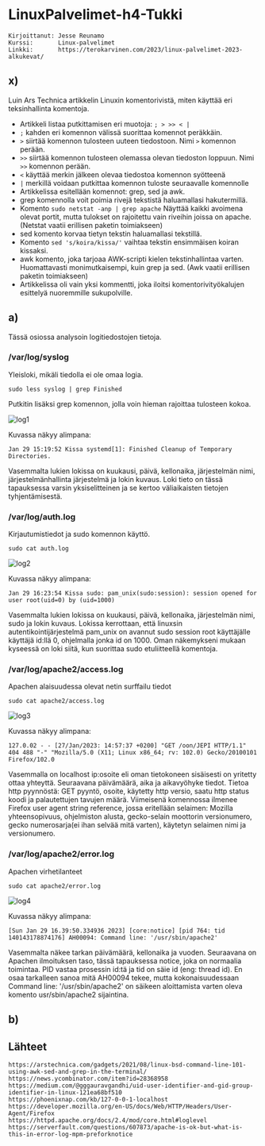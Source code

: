 # LinuxPalvelimet-h4-Tukki
    Kirjoittanut: Jesse Reunamo
    Kurssi:       Linux-palvelimet
    Linkki:       https://terokarvinen.com/2023/linux-palvelimet-2023-alkukevat/

## x)
Luin Ars Technica artikkelin Linuxin komentorivistä, miten käyttää eri teksinhallinta komentoja.

- Artikkeli listaa putkittamisen eri muotoja: `; > >> < |`
- `;` kahden eri komennon välissä suorittaa komennot peräkkäin.
- `>` siirtää komennon tulosteen uuteen tiedostoon. Nimi `>` komennon perään.
- `>>` siirtää komennon tulosteen olemassa olevan tiedoston loppuun. Nimi `>>` komennon perään.
- `<` käyttää merkin jälkeen olevaa tiedostoa komennon syötteenä
- `|` merkillä voidaan putkittaa komennon tuloste seuraavalle komennolle
- Artikkelissa esitellään komennot: grep, sed ja awk.
- grep komennolla voit poimia rivejä tekstistä haluamallasi hakutermillä.
- Komento `sudo netstat -anp | grep apache` Näyttää kaikki avoimena olevat portit, mutta tulokset on rajoitettu vain riveihin joissa on apache. (Netstat vaatii erillisen paketin toimiakseen)
- sed komento korvaa tietyn tekstin haluamallasi tekstillä. 
- Komento `sed 's/koira/kissa/'` vaihtaa tekstin ensimmäisen koiran kissaksi.
- awk komento, joka tarjoaa AWK-scripti kielen tekstinhallintaa varten. Huomattavasti monimutkaisempi, kuin grep ja sed. (Awk vaatii erillisen paketin toimiakseen)
- Artikkelissa oli vain yksi kommentti, joka iloitsi komentorivityökalujen esittelyä nuoremmille sukupolville. 

## a)
Tässä osiossa analysoin logitiedostojen tietoja.

### /var/log/syslog
Yleisloki, mikäli tiedolla ei ole omaa logia.

    sudo less syslog | grep Finished
    
Putkitin lisäksi grep komennon, jolla voin hieman rajoittaa tulosteen kokoa. 

![log1](https://user-images.githubusercontent.com/112503770/215336218-cadee3c5-3fb8-4133-b89d-ad29aac387ec.png)

Kuvassa näkyy alimpana:

    Jan 29 15:19:52 Kissa systemd[1]: Finished Cleanup of Temporary Directories.
    
Vasemmalta lukien lokissa on kuukausi, päivä, kellonaika, järjestelmän nimi, järjestelmänhallinta järjestelmä ja lokin kuvaus. Loki tieto on tässä tapauksessa varsin yksiselitteinen ja se kertoo väliaikaisten tietojen tyhjentämisestä.

### /var/log/auth.log
Kirjautumistiedot ja sudo komennon käyttö.

    sudo cat auth.log

![log2](https://user-images.githubusercontent.com/112503770/215336230-108c66b5-9e74-4aed-838f-fad55f799757.png)

Kuvassa näkyy alimpana:

    Jan 29 16:23:54 Kissa sudo: pam_unix(sudo:session): session opened for user root(uid=0) by (uid=1000)
    
Vasemmalta lukien lokissa on kuukausi, päivä, kellonaika, järjestelmän nimi, sudo ja lokin kuvaus. Lokissa kerrottaan, että linuxsin autentikointijärjestelmä pam_unix on avannut sudo session root käyttäjälle käyttäjä id:llä 0, ohjelmalla jonka id on 1000. Oman näkemykseni mukaan kyseessä on loki siitä, kun suorittaa sudo etuliitteellä komentoja.

### /var/log/apache2/access.log
Apachen alaisuudessa olevat netin surffailu tiedot

    sudo cat apache2/access.log
    
![log3](https://user-images.githubusercontent.com/112503770/215336249-2709e451-d3df-46ec-93e9-9d02ecb927a4.png)


Kuvassa näkyy alimpana:

    127.0.02 - - [27/Jan/2023: 14:57:37 +0200] "GET /oon/JEPI HTTP/1.1" 404 488 "-" "Mozilla/5.0 (X11; Linux x86_64; rv: 102.0) Gecko/20100101 Firefox/102.0
    
Vasemmalla on localhost ip:osoite eli oman tietokoneen sisäisesti on yritetty ottaa yhteyttä. Seuraavana päivämäärä, aika ja aikavyöhyke tiedot. Tietoa http pyynnöstä: GET pyyntö, osoite, käytetty http versio, saatu http status koodi ja palautettujen tavujen määrä. Viimeisenä komennossa ilmenee Firefox user agent string reference, jossa eritellään selaimen: Mozilla yhteensopivuus, ohjelmiston alusta, gecko-selain moottorin versionumero, gecko numerosarja(ei ihan selvää mitä varten), käytetyn selaimen nimi ja versionumero. 

### /var/log/apache2/error.log
Apachen virhetilanteet

    sudo cat apache2/error.log
    
![log4](https://user-images.githubusercontent.com/112503770/215336259-7a24333d-2ec0-4402-b5ce-df322215d77d.png)


Kuvassa näkyy alimpana:

    [Sun Jan 29 16.39:50.334936 2023] [core:notice] [pid 764: tid 140143178874176] AH00094: Command line: '/usr/sbin/apache2'

Vasemmalta näkee tarkan päivämäärä, kellonaika ja vuoden. Seuraavana on Apachen ilmoituksen taso, tässä tapauksessa notice, joka on normaalia toimintaa. PID vastaa prosessin id:tä ja tid on säie id (eng: thread id). En osaa tarkalleen sanoa mitä AH00094 tekee, mutta kokonaisuudessaan Command line: '/usr/sbin/apache2' on säikeen aloittamista varten oleva komento usr/sbin/apache2 sijaintina.

## b)



## Lähteet

    https://arstechnica.com/gadgets/2021/08/linux-bsd-command-line-101-using-awk-sed-and-grep-in-the-terminal/
    https://news.ycombinator.com/item?id=28368958
    https://medium.com/@gggauravgandhi/uid-user-identifier-and-gid-group-identifier-in-linux-121ea68bf510
    https://phoenixnap.com/kb/127-0-0-1-localhost
    https://developer.mozilla.org/en-US/docs/Web/HTTP/Headers/User-Agent/Firefox
    https://httpd.apache.org/docs/2.4/mod/core.html#loglevel
    https://serverfault.com/questions/607873/apache-is-ok-but-what-is-this-in-error-log-mpm-preforknotice

